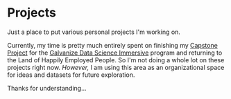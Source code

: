 # Projects
Just a place to put various personal projects I'm working on.  

Currently, my time is pretty much entirely spent on finishing my [Capstone Project](https://github.com/MMcCaffrey/GalvanizeCapstone) for the [Galvanize Data Science Immersive](https://new.galvanize.com/austin/data-science) program and returning to the Land of Happily Employed People. So I'm not doing a whole lot on these projects right now. *However,* I am using this area as an organizational space for ideas and datasets for future exploration. 

Thanks for understanding...



